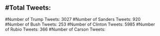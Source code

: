 #Total Tweets:  
---
#Number of Trump Tweets: 3027
#Number of Sanders Tweets: 920
#Number of Bush Tweets: 253
#Number of Clinton Tweets: 5985
#Number of Rubio Tweets: 366
#Number of Carson Tweets: 